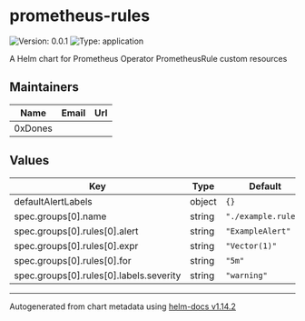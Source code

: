 
# prometheus-rules

![Version: 0.0.1](https://img.shields.io/badge/Version-0.0.1-informational?style=flat-square) ![Type: application](https://img.shields.io/badge/Type-application-informational?style=flat-square)

A Helm chart for Prometheus Operator PrometheusRule custom resources

## Maintainers

| Name | Email | Url |
| ---- | ------ | --- |
| 0xDones |  |  |

## Values

| Key | Type | Default | Description |
|-----|------|---------|-------------|
| defaultAlertLabels | object | `{}` |  |
| spec.groups[0].name | string | `"./example.rules"` |  |
| spec.groups[0].rules[0].alert | string | `"ExampleAlert"` |  |
| spec.groups[0].rules[0].expr | string | `"Vector(1)"` |  |
| spec.groups[0].rules[0].for | string | `"5m"` |  |
| spec.groups[0].rules[0].labels.severity | string | `"warning"` |  |

----------------------------------------------
Autogenerated from chart metadata using [helm-docs v1.14.2](https://github.com/norwoodj/helm-docs/releases/v1.14.2)
